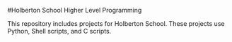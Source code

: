 #Holberton School Higher Level Programming

This repository includes projects for
Holberton School. These projects use Python, Shell scripts,
and C scripts.
